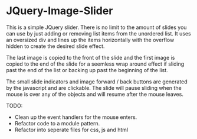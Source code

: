 # JQuery-Image-Slider

This is a simple JQuery slider. There is no limit to the amount of slides you can use by just adding or removing list items from the unordered list. It uses an oversized div and lines up the items horizontally with the overflow hidden to create the desired slide effect.

The last image is copied to the front of the slide and the first image is copied to the end of the slide for a seemless wrap around effect if sliding past the end of the list or backing up past the beginning of the list.

The small slide indicators and image forward / back buttons are generated by the javascript and are clickable. The slide will pause sliding when the mouse is over any of the objects and will resume after the mouse leaves.

TODO: 
* Clean up the event handlers for the mouse enters.
* Refactor code to a module pattern.
* Refactor into seperate files for css, js and html
